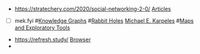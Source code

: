- https://stratechery.com/2020/social-networking-2-0/ [Articles](<Articles.md>)
- [ ] mek.fyi #[Knowledge Graphs](<Knowledge Graphs.md>) #[Rabbit Holes](<Rabbit Holes.md>) [Michael E. Karpeles](<Michael E. Karpeles.md>) #[Maps and Exploratory Tools](<Maps and Exploratory Tools.md>)
- https://refresh.study/ [Browser](<Browser.md>) 
- 

